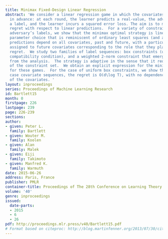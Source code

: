 ```yaml
---
title: Minimax Fixed-Design Linear Regression
abstract: 'We consider a linear regression game in which the covariates are known
  in advance: at each round, the learner predicts a real-value, the adversary reveals
  a label, and the learner incurs a squared error loss. The aim is to minimize the
  regret with respect to linear predictions.  For a variety of constraints on the
  adversary’s labels, we show that the minimax optimal strategy is linear, with a
  parameter choice that is reminiscent of ordinary least squares (and as easy to compute).  The
  predictions depend on all covariates, past and future, with a particular weighting
  assigned to future covariates corresponding to the role that they play in the minimax
  regret.  We study two families of label sequences: box constraints (under a covariate
  compatibility condition), and a weighted 2-norm constraint that emerges naturally
  from the analysis.  The strategy is adaptive in the sense that it requires no knowledge
  of the constraint set.  We obtain an explicit expression for the minimax regret
  for these games.  For the case of uniform box constraints, we show that, with worst
  case covariate sequences, the regret is O(d\log T), with no dependence on the scaling
  of the covariates. '
layout: inproceedings
series: Proceedings of Machine Learning Research
id: Bartlett15
month: 0
firstpage: 226
lastpage: 239
page: 226-239
sections: 
author:
- given: Peter L.
  family: Bartlett
- given: Wouter M.
  family: Koolen
- given: Alan
  family: Malek
- given: Eiji
  family: Takimoto
- given: Manfred K.
  family: Warmuth
date: 2015-06-26
address: Paris, France
publisher: PMLR
container-title: Proceedings of The 28th Conference on Learning Theory
volume: '40'
genre: inproceedings
issued:
  date-parts:
  - 2015
  - 6
  - 26
pdf: http://proceedings.mlr.press/v40/Bartlett15.pdf
# Format based on citeproc: http://blog.martinfenner.org/2013/07/30/citeproc-yaml-for-bibliographies/
---
```

